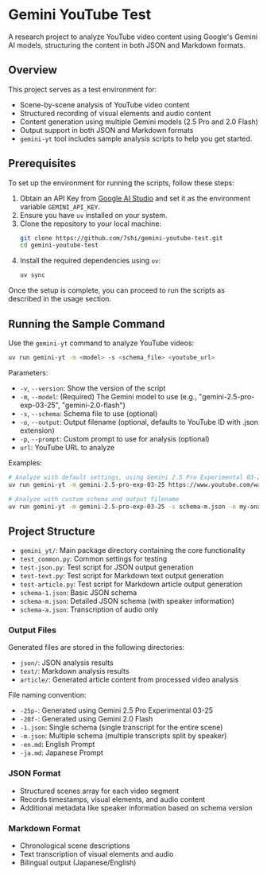 # Gemini YouTube Test

A research project to analyze YouTube video content using Google's Gemini AI models, structuring the content in both JSON and Markdown formats.

## Overview

This project serves as a test environment for:

- Scene-by-scene analysis of YouTube video content
- Structured recording of visual elements and audio content
- Content generation using multiple Gemini models (2.5 Pro and 2.0 Flash)
- Output support in both JSON and Markdown formats
- `gemini-yt` tool includes sample analysis scripts to help you get started.

## Prerequisites

To set up the environment for running the scripts, follow these steps:

1. Obtain an API Key from [Google AI Studio](https://aistudio.google.com/) and set it as the environment variable `GEMINI_API_KEY`.
2. Ensure you have `uv` installed on your system.
3. Clone the repository to your local machine:
    ```bash
    git clone https://github.com/7shi/gemini-youtube-test.git
    cd gemini-youtube-test
    ```
4. Install the required dependencies using `uv`:
    ```bash
    uv sync
    ```

Once the setup is complete, you can proceed to run the scripts as described in the usage section.

## Running the Sample Command

Use the `gemini-yt` command to analyze YouTube videos:

```bash
uv run gemini-yt -m <model> -s <schema_file> <youtube_url>
```

Parameters:
- `-v`, `--version`: Show the version of the script
- `-m`, `--model`: (Required) The Gemini model to use (e.g., "gemini-2.5-pro-exp-03-25", "gemini-2.0-flash")
- `-s`, `--schema`: Schema file to use (optional)
- `-o`, `--output`: Output filename (optional, defaults to YouTube ID with .json extension)
- `-p`, `--prompt`: Custom prompt to use for analysis (optional)
- `url`: YouTube URL to analyze

Examples:

```bash
# Analyze with default settings, using Gemini 2.5 Pro Experimental 03-25
uv run gemini-yt -m gemini-2.5-pro-exp-03-25 https://www.youtube.com/watch?v=n17NFYBBjXY

# Analyze with custom schema and output filename
uv run gemini-yt -m gemini-2.5-pro-exp-03-25 -s schema-m.json -o my-analysis.json https://www.youtube.com/watch?v=n17NFYBBjXY
```

## Project Structure

- `gemini_yt/`: Main package directory containing the core functionality
- `test_common.py`: Common settings for testing
- `test-json.py`: Test script for JSON output generation
- `test-text.py`: Test script for Markdown text output generation
- `test-article.py`: Test script for Markdown article output generation
- `schema-1.json`: Basic JSON schema
- `schema-m.json`: Detailed JSON schema (with speaker information)
- `schema-a.json`: Transcription of audio only

### Output Files

Generated files are stored in the following directories:

- `json/`: JSON analysis results
- `text/`: Markdown analysis results
- `article/`: Generated article content from processed video analysis

File naming convention:

- `-25p-`: Generated using Gemini 2.5 Pro Experimental 03-25
- `-20f-`: Generated using Gemini 2.0 Flash
- `-1.json`: Single schema (single transcript for the entire scene)
- `-m.json`: Multiple schema (multiple transcripts split by speaker)
- `-en.md`: English Prompt
- `-ja.md`: Japanese Prompt

### JSON Format

- Structured scenes array for each video segment
- Records timestamps, visual elements, and audio content
- Additional metadata like speaker information based on schema version

### Markdown Format

- Chronological scene descriptions
- Text transcription of visual elements and audio
- Bilingual output (Japanese/English)
